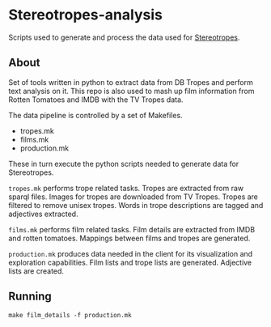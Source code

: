 # Stereotropes-analysis

Scripts used to generate and process the data used for [Stereotropes](stereotropes.bocoup.com).

## About

Set of tools written in python to extract data from DB Tropes and perform text analysis on it.
This repo is also used to mash up film information from Rotten Tomatoes and IMDB with the TV Tropes data.


The data pipeline is controlled by a set of Makefiles.

 - tropes.mk
 - films.mk
 - production.mk

These in turn execute the python scripts needed to generate data for Stereotropes.

`tropes.mk` performs trope related tasks. Tropes are extracted from raw sparql files. Images for tropes are downloaded from TV Tropes. Tropes are filtered to remove unisex tropes. Words in trope descriptions are tagged and adjectives extracted.

`films.mk` performs film related tasks. Film details are extracted from IMDB and rotten tomatoes. Mappings between films and tropes are generated.

`production.mk` produces data needed in the client for its visualization and exploration capabilities. Film lists and trope lists are generated. Adjective lists are created.

## Running

```
make film_details -f production.mk
```
